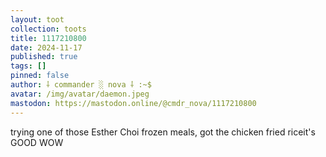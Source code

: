 ```yaml
---
layout: toot
collection: toots
title: 1117210800
date: 2024-11-17
published: true
tags: []
pinned: false
author: ⸸ commander ░ nova ⸸ :~$
avatar: /img/avatar/daemon.jpeg
mastodon: https://mastodon.online/@cmdr_nova/1117210800
---
```


trying one of those Esther Choi frozen meals, got the chicken fried riceit's GOOD WOW

